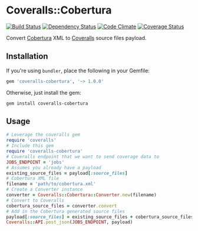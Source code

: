 # Coveralls::Cobertura
[![Build Status](https://travis-ci.org/scotdalton/coveralls-cobertura.svg)](https://travis-ci.org/scotdalton/coveralls-cobertura)
[![Dependency Status](https://gemnasium.com/scotdalton/coveralls-cobertura.svg)](https://gemnasium.com/scotdalton/coveralls-cobertura)
[![Code Climate](https://codeclimate.com/github/scotdalton/coveralls-cobertura/badges/gpa.svg)](https://codeclimate.com/github/scotdalton/coveralls-cobertura)
[![Coverage Status](https://img.shields.io/coveralls/scotdalton/coveralls-cobertura.svg)](https://coveralls.io/r/scotdalton/coveralls-cobertura)

Convert [Cobertura](https://github.com/cobertura/cobertura) XML to
[Coveralls](https://coveralls.io/) source files payload.


## Installation
If you're using `bundler`, place the following in your Gemfile:
```ruby
gem 'coveralls-cobertura', '~> 1.0.0'
```
Otherwise, just install the gem:
```shell
gem install coveralls-cobertura
```

## Usage
```ruby
# Leverage the coveralls gem
require 'coveralls'
# Include this gem
require 'coveralls-cobertura'
# Coveralls endpoint that we want to send coverage data to
JOBS_ENDPOINT = 'jobs'
# Assumes you already have a payload
existing_source_files = payload[:source_files]
# Cobertura XML file
filename = 'path/to/cobertura.xml'
# Create a Converter instance
converter = Coveralls::Cobertura::Converter.new(filename)
# Convert to Coveralls
cobertura_source_files = converter.convert
# Add in the Cobertura generated source files
payload[:source_files] = existing_source_files + cobertura_source_files
Coveralls::API.post_json(JOBS_ENDPOINT, payload)
```
